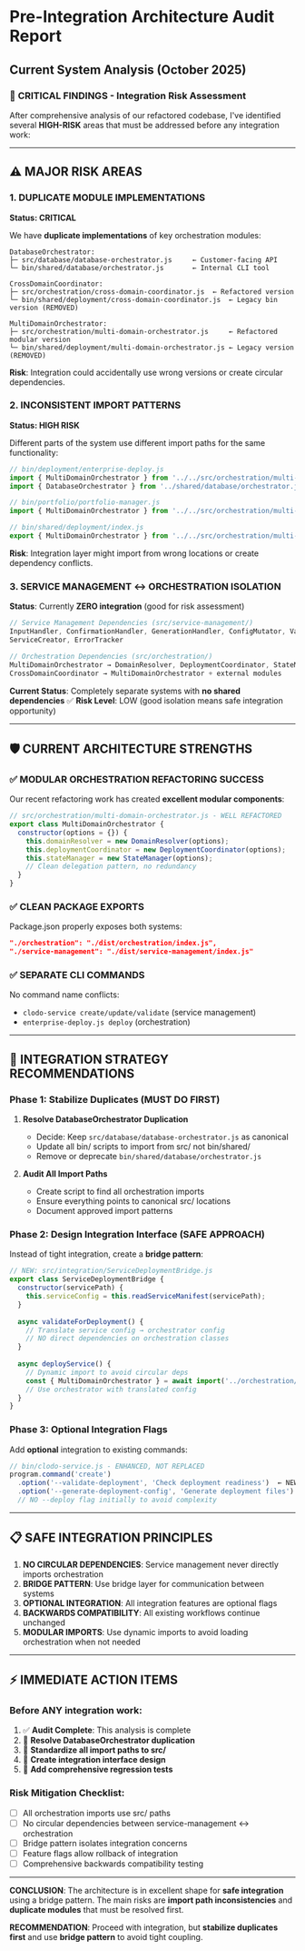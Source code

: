 # Pre-Integration Architecture Audit Report
## Current System Analysis (October 2025)

### 🎯 **CRITICAL FINDINGS - Integration Risk Assessment**

After comprehensive analysis of our refactored codebase, I've identified several **HIGH-RISK** areas that must be addressed before any integration work:

---

## ⚠️ **MAJOR RISK AREAS**

### 1. **DUPLICATE MODULE IMPLEMENTATIONS**
**Status: CRITICAL**

We have **duplicate implementations** of key orchestration modules:

```
DatabaseOrchestrator:
├─ src/database/database-orchestrator.js     ← Customer-facing API
└─ bin/shared/database/orchestrator.js       ← Internal CLI tool

CrossDomainCoordinator:
├─ src/orchestration/cross-domain-coordinator.js  ← Refactored version  
└─ bin/shared/deployment/cross-domain-coordinator.js  ← Legacy bin version (REMOVED)

MultiDomainOrchestrator:
├─ src/orchestration/multi-domain-orchestrator.js     ← Refactored modular version
└─ bin/shared/deployment/multi-domain-orchestrator.js ← Legacy version (REMOVED)
```

**Risk**: Integration could accidentally use wrong versions or create circular dependencies.

### 2. **INCONSISTENT IMPORT PATTERNS**
**Status: HIGH RISK**

Different parts of the system use different import paths for the same functionality:

```javascript
// bin/deployment/enterprise-deploy.js
import { MultiDomainOrchestrator } from '../../src/orchestration/multi-domain-orchestrator.js';
import { DatabaseOrchestrator } from '../shared/database/orchestrator.js';

// bin/portfolio/portfolio-manager.js  
import { MultiDomainOrchestrator } from '../../src/orchestration/multi-domain-orchestrator.js';

// bin/shared/deployment/index.js
export { MultiDomainOrchestrator } from '../../src/orchestration/multi-domain-orchestrator.js';
```

**Risk**: Integration layer might import from wrong locations or create dependency conflicts.

### 3. **SERVICE MANAGEMENT ↔ ORCHESTRATION ISOLATION**
**Status**: Currently **ZERO integration** (good for risk assessment)

```javascript
// Service Management Dependencies (src/service-management/)
InputHandler, ConfirmationHandler, GenerationHandler, ConfigMutator, ValidationHandler
ServiceCreator, ErrorTracker

// Orchestration Dependencies (src/orchestration/)  
MultiDomainOrchestrator → DomainResolver, DeploymentCoordinator, StateManager
CrossDomainCoordinator → MultiDomainOrchestrator + external modules
```

**Current Status**: Completely separate systems with **no shared dependencies** ✅
**Risk Level**: LOW (good isolation means safe integration opportunity)

---

## 🛡️ **CURRENT ARCHITECTURE STRENGTHS**

### ✅ **MODULAR ORCHESTRATION REFACTORING SUCCESS**
Our recent refactoring work has created **excellent modular components**:

```javascript
// src/orchestration/multi-domain-orchestrator.js - WELL REFACTORED
export class MultiDomainOrchestrator {
  constructor(options = {}) {
    this.domainResolver = new DomainResolver(options);
    this.deploymentCoordinator = new DeploymentCoordinator(options);  
    this.stateManager = new StateManager(options);
    // Clean delegation pattern, no redundancy
  }
}
```

### ✅ **CLEAN PACKAGE EXPORTS**
Package.json properly exposes both systems:
```json
"./orchestration": "./dist/orchestration/index.js",
"./service-management": "./dist/service-management/index.js"
```

### ✅ **SEPARATE CLI COMMANDS**
No command name conflicts:
- `clodo-service create/update/validate` (service management)
- `enterprise-deploy.js deploy` (orchestration)

---

## 🎯 **INTEGRATION STRATEGY RECOMMENDATIONS**

### **Phase 1: Stabilize Duplicates (MUST DO FIRST)**

1. **Resolve DatabaseOrchestrator Duplication**
   - Decide: Keep `src/database/database-orchestrator.js` as canonical
   - Update all bin/ scripts to import from src/ not bin/shared/
   - Remove or deprecate `bin/shared/database/orchestrator.js`

2. **Audit All Import Paths**
   - Create script to find all orchestration imports  
   - Ensure everything points to canonical src/ locations
   - Document approved import patterns

### **Phase 2: Design Integration Interface (SAFE APPROACH)**

Instead of tight integration, create a **bridge pattern**:

```javascript
// NEW: src/integration/ServiceDeploymentBridge.js
export class ServiceDeploymentBridge {
  constructor(servicePath) {
    this.serviceConfig = this.readServiceManifest(servicePath);
  }
  
  async validateForDeployment() {
    // Translate service config → orchestrator config
    // NO direct dependencies on orchestration classes
  }
  
  async deployService() {
    // Dynamic import to avoid circular deps
    const { MultiDomainOrchestrator } = await import('../orchestration/index.js');
    // Use orchestrator with translated config
  }
}
```

### **Phase 3: Optional Integration Flags**

Add **optional** integration to existing commands:

```javascript
// bin/clodo-service.js - ENHANCED, NOT REPLACED
program.command('create')
  .option('--validate-deployment', 'Check deployment readiness')  ← NEW
  .option('--generate-deployment-config', 'Generate deployment files') ← NEW
  // NO --deploy flag initially to avoid complexity
```

---

## 📋 **SAFE INTEGRATION PRINCIPLES**

1. **NO CIRCULAR DEPENDENCIES**: Service management never directly imports orchestration
2. **BRIDGE PATTERN**: Use bridge layer for communication between systems  
3. **OPTIONAL INTEGRATION**: All integration features are optional flags
4. **BACKWARDS COMPATIBILITY**: All existing workflows continue unchanged
5. **MODULAR IMPORTS**: Use dynamic imports to avoid loading orchestration when not needed

---

## ⚡ **IMMEDIATE ACTION ITEMS**

### **Before ANY integration work:**

1. ✅ **Audit Complete**: This analysis is complete
2. 🔄 **Resolve DatabaseOrchestrator duplication** 
3. 🔄 **Standardize all import paths to src/**
4. 🔄 **Create integration interface design**
5. 🔄 **Add comprehensive regression tests**

### **Risk Mitigation Checklist:**
- [ ] All orchestration imports use src/ paths
- [ ] No circular dependencies between service-management ↔ orchestration  
- [ ] Bridge pattern isolates integration concerns
- [ ] Feature flags allow rollback of integration
- [ ] Comprehensive backwards compatibility testing

---

**CONCLUSION**: The architecture is in excellent shape for **safe integration** using a bridge pattern. The main risks are **import path inconsistencies** and **duplicate modules** that must be resolved first.

**RECOMMENDATION**: Proceed with integration, but **stabilize duplicates first** and use **bridge pattern** to avoid tight coupling.